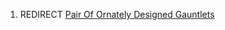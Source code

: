 1.  REDIRECT [Pair Of Ornately Designed
    Gauntlets](Pair_Of_Ornately_Designed_Gauntlets "wikilink")
